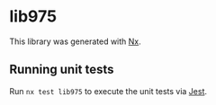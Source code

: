 # lib975

This library was generated with [Nx](https://nx.dev).

## Running unit tests

Run `nx test lib975` to execute the unit tests via [Jest](https://jestjs.io).
